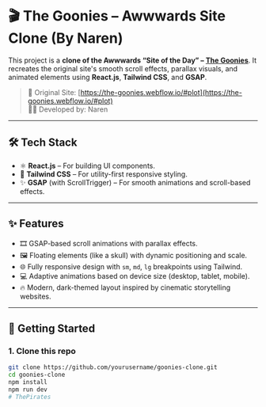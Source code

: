 # 🎬 The Goonies – Awwwards Site Clone (By Naren)

This project is a **clone of the Awwwards “Site of the Day” – [The Goonies](https://the-goonies.webflow.io/#plot)**. It recreates the original site's smooth scroll effects, parallax visuals, and animated elements using **React.js**, **Tailwind CSS**, and **GSAP**.

> 🔗 Original Site: [https://the-goonies.webflow.io/#plot](https://the-goonies.webflow.io/#plot)  
> 🧑‍💻 Developed by: Naren

---

## 🛠 Tech Stack

- ⚛️ **React.js** – For building UI components.
- 🎨 **Tailwind CSS** – For utility-first responsive styling.
- ✨ **GSAP** (with ScrollTrigger) – For smooth animations and scroll-based effects.

---

## ✨ Features

- 🎞️ GSAP-based scroll animations with parallax effects.
- 🖼️ Floating elements (like a skull) with dynamic positioning and scale.
- 🌐 Fully responsive design with `sm`, `md`, `lg` breakpoints using Tailwind.
- 💻 Adaptive animations based on device size (desktop, tablet, mobile).
- 🔥 Modern, dark-themed layout inspired by cinematic storytelling websites.

---

## 🚀 Getting Started

### 1. Clone this repo

```bash
git clone https://github.com/yourusername/goonies-clone.git
cd goonies-clone
npm install
npm run dev
#   T h e P i r a t e s  
 